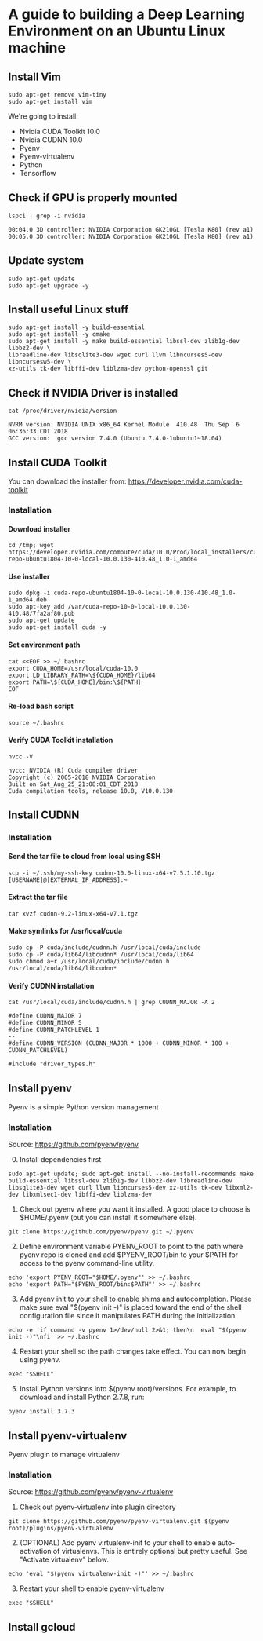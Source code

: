 # A guide to building a Deep Learning Environment on an Ubuntu Linux machine

## Install Vim
```
sudo apt-get remove vim-tiny
sudo apt-get install vim
```
We're going to install:
- Nvidia CUDA Toolkit 10.0
- Nvidia CUDNN 10.0
- Pyenv
- Pyenv-virtualenv
- Python
- Tensorflow

## Check if GPU is properly mounted
```
lspci | grep -i nvidia

00:04.0 3D controller: NVIDIA Corporation GK210GL [Tesla K80] (rev a1)
00:05.0 3D controller: NVIDIA Corporation GK210GL [Tesla K80] (rev a1)
```

## Update system
```
sudo apt-get update
sudo apt-get upgrade -y
```

## Install useful Linux stuff
```
sudo apt-get install -y build-essential
sudo apt-get install -y cmake
sudo apt-get install -y make build-essential libssl-dev zlib1g-dev libbz2-dev \
libreadline-dev libsqlite3-dev wget curl llvm libncurses5-dev libncursesw5-dev \
xz-utils tk-dev libffi-dev liblzma-dev python-openssl git
```

## Check if NVIDIA Driver is installed
```
cat /proc/driver/nvidia/version

NVRM version: NVIDIA UNIX x86_64 Kernel Module  410.48  Thu Sep  6 06:36:33 CDT 2018
GCC version:  gcc version 7.4.0 (Ubuntu 7.4.0-1ubuntu1~18.04) 

```

## Install CUDA Toolkit
You can download the installer from: https://developer.nvidia.com/cuda-toolkit

### Installation
#### Download installer
```
cd /tmp; wget https://developer.nvidia.com/compute/cuda/10.0/Prod/local_installers/cuda-repo-ubuntu1804-10-0-local-10.0.130-410.48_1.0-1_amd64
```
#### Use installer
```
sudo dpkg -i cuda-repo-ubuntu1804-10-0-local-10.0.130-410.48_1.0-1_amd64.deb
sudo apt-key add /var/cuda-repo-10-0-local-10.0.130-410.48/7fa2af80.pub
sudo apt-get update
sudo apt-get install cuda -y
```
#### Set environment path
```
cat <<EOF >> ~/.bashrc
export CUDA_HOME=/usr/local/cuda-10.0
export LD_LIBRARY_PATH=\${CUDA_HOME}/lib64
export PATH=\${CUDA_HOME}/bin:\${PATH}
EOF
```
#### Re-load bash script
```
source ~/.bashrc
```
#### Verify CUDA Toolkit installation
```
nvcc -V

nvcc: NVIDIA (R) Cuda compiler driver
Copyright (c) 2005-2018 NVIDIA Corporation
Built on Sat_Aug_25_21:08:01_CDT_2018
Cuda compilation tools, release 10.0, V10.0.130
```

## Install CUDNN

### Installation
#### Send the tar file to cloud from local using SSH
```
scp -i ~/.ssh/my-ssh-key cudnn-10.0-linux-x64-v7.5.1.10.tgz [USERNAME]@[EXTERNAL_IP_ADDRESS]:~
```

#### Extract the tar file
```
tar xvzf cudnn-9.2-linux-x64-v7.1.tgz
```

#### Make symlinks for /usr/local/cuda
```
sudo cp -P cuda/include/cudnn.h /usr/local/cuda/include
sudo cp -P cuda/lib64/libcudnn* /usr/local/cuda/lib64
sudo chmod a+r /usr/local/cuda/include/cudnn.h /usr/local/cuda/lib64/libcudnn*
```

#### Verify CUDNN installation
```
cat /usr/local/cuda/include/cudnn.h | grep CUDNN_MAJOR -A 2

#define CUDNN_MAJOR 7
#define CUDNN_MINOR 5
#define CUDNN_PATCHLEVEL 1
--
#define CUDNN_VERSION (CUDNN_MAJOR * 1000 + CUDNN_MINOR * 100 + CUDNN_PATCHLEVEL)

#include "driver_types.h"
```

## Install pyenv
Pyenv is a simple Python version management

### Installation
Source: https://github.com/pyenv/pyenv

0. Install dependencies first
```
sudo apt-get update; sudo apt-get install --no-install-recommends make build-essential libssl-dev zlib1g-dev libbz2-dev libreadline-dev libsqlite3-dev wget curl llvm libncurses5-dev xz-utils tk-dev libxml2-dev libxmlsec1-dev libffi-dev liblzma-dev

```

1. Check out pyenv where you want it installed. A good place to choose is $HOME/.pyenv (but you can install it somewhere else).
```
git clone https://github.com/pyenv/pyenv.git ~/.pyenv
```
2. Define environment variable PYENV_ROOT to point to the path where pyenv repo is cloned and add $PYENV_ROOT/bin to your $PATH for access to the pyenv command-line utility.
```
echo 'export PYENV_ROOT="$HOME/.pyenv"' >> ~/.bashrc
echo 'export PATH="$PYENV_ROOT/bin:$PATH"' >> ~/.bashrc
```
3. Add pyenv init to your shell to enable shims and autocompletion. Please make sure eval "$(pyenv init -)" is placed toward the end of the shell configuration file since it manipulates PATH during the initialization.
```
echo -e 'if command -v pyenv 1>/dev/null 2>&1; then\n  eval "$(pyenv init -)"\nfi' >> ~/.bashrc
```
4. Restart your shell so the path changes take effect. You can now begin using pyenv.
```
exec "$SHELL"
```
5. Install Python versions into $(pyenv root)/versions. For example, to download and install Python 2.7.8, run:
```
pyenv install 3.7.3
```

## Install pyenv-virtualenv
Pyenv plugin to manage virtualenv

### Installation
Source: https://github.com/pyenv/pyenv-virtualenv

1. Check out pyenv-virtualenv into plugin directory
```
git clone https://github.com/pyenv/pyenv-virtualenv.git $(pyenv root)/plugins/pyenv-virtualenv
```
2. (OPTIONAL) Add pyenv virtualenv-init to your shell to enable auto-activation of virtualenvs. This is entirely optional but pretty useful. See "Activate virtualenv" below.
```
echo 'eval "$(pyenv virtualenv-init -)"' >> ~/.bashrc
```
3. Restart your shell to enable pyenv-virtualenv
```
exec "$SHELL"
```

## Install gcloud

